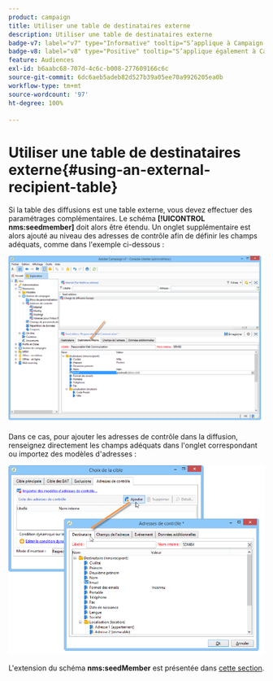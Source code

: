 ```yaml
---
product: campaign
title: Utiliser une table de destinataires externe
description: Utiliser une table de destinataires externe
badge-v7: label="v7" type="Informative" tooltip="S’applique à Campaign Classic v7"
badge-v8: label="v8" type="Positive" tooltip="S’applique également à Campaign v8"
feature: Audiences
exl-id: b6aabc68-707d-4c6c-b008-277609166c6c
source-git-commit: 6dc6aeb5adeb82d527b39a05ee70a9926205ea0b
workflow-type: tm+mt
source-wordcount: '97'
ht-degree: 100%

---
```


# Utiliser une table de destinataires externe{#using-an-external-recipient-table}



Si la table des diffusions est une table externe, vous devez effectuer des paramétrages complémentaires. Le schéma **[!UICONTROL nms:seedmember]** doit alors être étendu. Un onglet supplémentaire est alors ajouté au niveau des adresses de contrôle afin de définir les champs adéquats, comme dans l&#39;exemple ci-dessous :

![](assets/s_ncs_user_seedlist_new_tab.png)

Dans ce cas, pour ajouter les adresses de contrôle dans la diffusion, renseignez directement les champs adéquats dans l&#39;onglet correspondant ou importez des modèles d&#39;adresses :

![](assets/s_ncs_user_seedlist_add_new_tab.png)

L&#39;extension du schéma **nms:seedMember** est présentée dans [cette section](../../configuration/using/seed-addresses.md).
